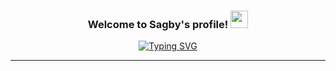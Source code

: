 <h3 align="center">
  Welcome to Sagby's profile!
  <img src="https://media.giphy.com/media/hvRJCLFzcasrR4ia7z/giphy.gif" width="28">
</h3>

<p align="center">
  <a href="https://git.io/typing-svg"><img src="https://readme-typing-svg.demolab.com?font=Fira+Code&size=35&pause=500&color=F7D753&center=true&width=435&lines=Junior+developer;Hi%2C+there+!;Welcome+to+my+profile+!" alt="Typing SVG" /></a>
</p><hr/>
